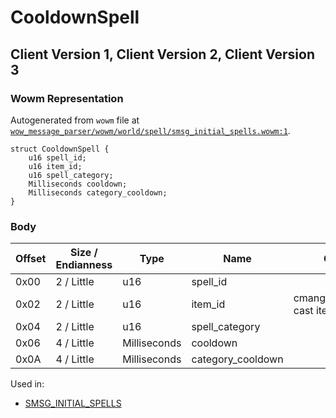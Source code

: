 # CooldownSpell

## Client Version 1, Client Version 2, Client Version 3

### Wowm Representation

Autogenerated from `wowm` file at [`wow_message_parser/wowm/world/spell/smsg_initial_spells.wowm:1`](https://github.com/gtker/wow_messages/tree/main/wow_message_parser/wowm/world/spell/smsg_initial_spells.wowm#L1).
```rust,ignore
struct CooldownSpell {
    u16 spell_id;
    u16 item_id;
    u16 spell_category;
    Milliseconds cooldown;
    Milliseconds category_cooldown;
}
```
### Body

| Offset | Size / Endianness | Type | Name | Comment |
| ------ | ----------------- | ---- | ---- | ------- |
| 0x00 | 2 / Little | u16 | spell_id |  |
| 0x02 | 2 / Little | u16 | item_id | cmangos/mangoszero: cast item id |
| 0x04 | 2 / Little | u16 | spell_category |  |
| 0x06 | 4 / Little | Milliseconds | cooldown |  |
| 0x0A | 4 / Little | Milliseconds | category_cooldown |  |


Used in:
* [SMSG_INITIAL_SPELLS](smsg_initial_spells.md)

